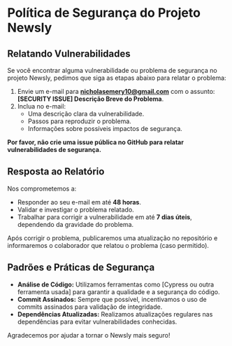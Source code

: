 # Política de Segurança do Projeto Newsly

## Relatando Vulnerabilidades

Se você encontrar alguma vulnerabilidade ou problema de segurança no projeto Newsly, pedimos que siga as etapas abaixo para relatar o problema:

1. Envie um e-mail para **nicholasemery10@gmail.com** com o assunto: **[SECURITY ISSUE] Descrição Breve do Problema**.
2. Inclua no e-mail:
   - Uma descrição clara da vulnerabilidade.
   - Passos para reproduzir o problema.
   - Informações sobre possíveis impactos de segurança.

**Por favor, não crie uma issue pública no GitHub para relatar vulnerabilidades de segurança.**

## Resposta ao Relatório

Nos comprometemos a:
- Responder ao seu e-mail em até **48 horas**.
- Validar e investigar o problema relatado.
- Trabalhar para corrigir a vulnerabilidade em até **7 dias úteis**, dependendo da gravidade do problema.

Após corrigir o problema, publicaremos uma atualização no repositório e informaremos o colaborador que relatou o problema (caso permitido).

## Padrões e Práticas de Segurança

- **Análise de Código:** Utilizamos ferramentas como [Cypress ou outra ferramenta usada] para garantir a qualidade e a segurança do código.
- **Commit Assinados:** Sempre que possível, incentivamos o uso de commits assinados para validação de integridade.
- **Dependências Atualizadas:** Realizamos atualizações regulares nas dependências para evitar vulnerabilidades conhecidas.

Agradecemos por ajudar a tornar o Newsly mais seguro!